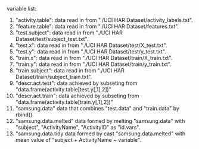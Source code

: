 variable list:
1. "activity.table":       data read in from  "./UCI HAR Dataset/activity_labels.txt".
2. "feature.table":        data read in from  "./UCI HAR Dataset/features.txt".
3. "test.subject":         data read in from "./UCI HAR Dataset/test/subject_test.txt".
4. "test.x":               data read in from "./UCI HAR Dataset/test/X_test.txt".
5. "test.y":               data read in from "./UCI HAR Dataset/test/y_test.txt".
6. "train.x":              data read in from "./UCI HAR Dataset/train/X_train.txt".
7. "train.y":              data read in from "./UCI HAR Dataset/train/y_train.txt".
8. "train.subject":        data read in from "./UCI HAR Dataset/train/subject_train.txt".
9. "descr.act.test":       data achieved by subseting from "data.frame(activity.table[test.y[,1],2])"
10. "descr.act.train":     data achieved by subseting from "data.frame(activity.table[train.y[,1],2])"
11. "samsung.data"         data that combines "test.data" and "train.data" by rbind().
12. "samsung.data.melted"  data formed by melting "samsung.data" with "subject", "ActivityName", "ActivityID" as "id.vars".
13. "samsung.data.tidy     data formed by cast "samsung.data.melted" with mean value of "subject + ActivityName ~ variable". 
